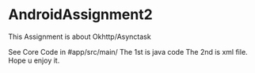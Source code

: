 # AndroidAssignment2

This Assignment is about Okhttp/Asynctask

See Core Code in 
#app/src/main/
The 1st is java code
The 2nd is xml file.
Hope u enjoy it.
